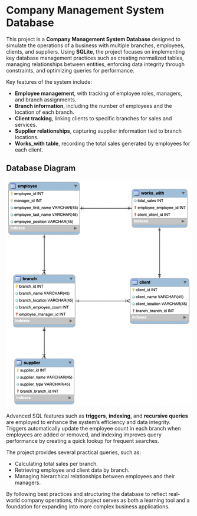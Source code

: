 # Company Management System Database

This project is a **Company Management System Database** designed to simulate the operations of a business with multiple branches, employees, clients, and suppliers. Using **SQLite**, the project focuses on implementing key database management practices such as creating normalized tables, managing relationships between entities, enforcing data integrity through constraints, and optimizing queries for performance.

Key features of the system include:
- **Employee management**, with tracking of employee roles, managers, and branch assignments.
- **Branch information**, including the number of employees and the location of each branch.
- **Client tracking**, linking clients to specific branches for sales and services.
- **Supplier relationships**, capturing supplier information tied to branch locations.
- **Works_with table**, recording the total sales generated by employees for each client.

## Database Diagram

![Architecture Diagram](images/architecture-diagram.png)

Advanced SQL features such as **triggers**, **indexing**, and **recursive queries** are employed to enhance the system’s efficiency and data integrity. Triggers automatically update the employee count in each branch when employees are added or removed, and indexing improves query performance by creating a quick lookup for frequent searches.

The project provides several practical queries, such as:
- Calculating total sales per branch.
- Retrieving employee and client data by branch.
- Managing hierarchical relationships between employees and their managers.

By following best practices and structuring the database to reflect real-world company operations, this project serves as both a learning tool and a foundation for expanding into more complex business applications.
